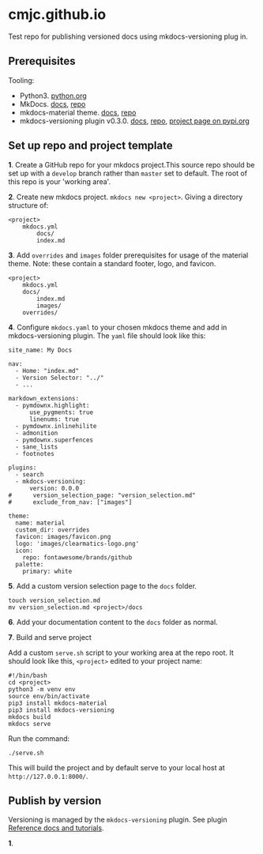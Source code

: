 # cmjc.github.io

Test repo for publishing versioned docs using mkdocs-versioning plug in.

## Prerequisites
Tooling:

- Python3. [python.org](https://www.python.org/downloads/release)
- MkDocs. [docs](https://www.mkdocs.org), [repo](https://github.com/mkdocs/mkdocs/)
- mkdocs-material theme. [docs](https://squidfunk.github.io/mkdocs-material/), [repo](https://github.com/squidfunk/mkdocs-material)
- mkdocs-versioning plugin v0.3.0.  [docs](https://zayd62.github.io/mkdocs-versioning/0.3.0/), [repo](https://github.com/zayd62/mkdocs-versioning/), [project page on pypi.org](https://pypi.org/project/mkdocs-versioning/)


## Set up repo and project template

**1**. Create a GitHub repo for your mkdocs project.This source repo should be set up with a `develop` branch rather than `master` set to default. The root of this repo is your 'working area'.

**2**. Create new mkdocs project. `mkdocs new <project>`. Giving a directory structure of:

```
<project>
	mkdocs.yml
		docs/
		index.md
```

**3**. Add `overrides` and `images` folder prerequisites for usage of the material theme. Note: these contain a standard footer, logo, and favicon. 

```
<project>
	mkdocs.yml
	docs/
		index.md
		images/
	overrides/

```

**4**. Configure `mkdocs.yaml` to your chosen mkdocs theme and add in mkdocs-versioning plugin. The `yaml` file should look like this:

```
site_name: My Docs

nav:
  - Home: "index.md"
  - Version Selector: "../"
  - ...

markdown_extensions:
  - pymdownx.highlight:
      use_pygments: true
      linenums: true
  - pymdownx.inlinehilite
  - admonition
  - pymdownx.superfences
  - sane_lists
  - footnotes

plugins:
  - search
  - mkdocs-versioning:
      version: 0.0.0
#      version_selection_page: "version_selection.md"
#      exclude_from_nav: ["images"]

theme:
  name: material
  custom_dir: overrides
  favicon: images/favicon.png
  logo: 'images/clearmatics-logo.png'
  icon:
    repo: fontawesome/brands/github
  palette:
    primary: white

```

**5**. Add a custom version selection page to the `docs` folder.

```
touch version_selection.md
mv version_selection.md <project>/docs

```
**6**. Add your documentation content to the `docs` folder as normal.

**7**. Build and serve project

Add a custom `serve.sh` script to your working area at the repo root.  It should look like this, `<project>` edited to your project name:

```
#!/bin/bash
cd <project>
python3 -m venv env
source env/bin/activate
pip3 install mkdocs-material
pip3 install mkdocs-versioning
mkdocs build
mkdocs serve

```

Run the command:

```
./serve.sh
```

This will build the project and by default serve to your local host at `http://127.0.0.1:8000/`.



## Publish by version

Versioning is managed by the `mkdocs-versioning` plugin. See plugin [Reference docs and tutorials](https://zayd62.github.io/mkdocs-versioning/0.3.0/).

**1**. 